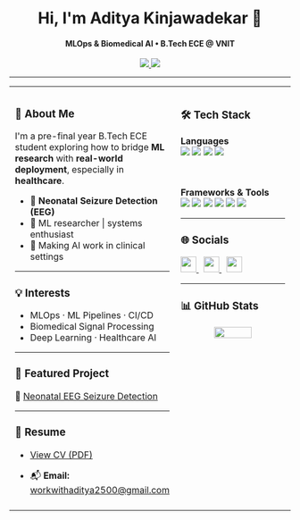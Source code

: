 <h1 align="center">Hi, I'm Aditya Kinjawadekar 👋</h1>
<h4 align="center">MLOps & Biomedical AI • B.Tech ECE @ VNIT</h4>

<p align="center">
  <a href="https://twitter.com/aditya2523000" target="_blank">
    <img src="https://img.shields.io/twitter/follow/aditya2523000?logo=twitter&style=social" />
  </a>
  <a href="https://www.leetcode.com/leetcode-adi" target="_blank">
    <img src="https://img.shields.io/badge/LeetCode-@leetcode--adi-orange?logo=leetcode&logoColor=white" />
  </a>
</p>

---

<table>
  <tr>
    <!-- Left Column -->
    <td width="50%" valign="top" style="padding: 10px;">

### 🔬 About Me  
I'm a pre-final year B.Tech ECE student exploring how to bridge **ML research** with **real-world deployment**, especially in **healthcare**.

- 🧠 **Neonatal Seizure Detection (EEG)**  
- 🧪 ML researcher | systems enthusiast  
- 🎯 Making AI work in clinical settings  

---

### 💡 Interests  
- MLOps · ML Pipelines · CI/CD  
- Biomedical Signal Processing  
- Deep Learning · Healthcare AI  

---

### 📁 Featured Project  
🔗 [Neonatal EEG Seizure Detection](https://github.com/rimraf-adi/eeg)

---

### 📄 Resume  
- [View CV (PDF)](https://drive.google.com/file/d/1vWL6DhaAumTv8sPjeW18XtrSsXfb9X3w/view?usp=drive_link)  
- 📬 **Email:** workwithaditya2500@gmail.com

    </td>

    <!-- Right Column -->
    <td width="50%" valign="top" style="padding: 10px;">

### 🛠 Tech Stack

**Languages**  
<img src="https://img.shields.io/badge/Python-3776AB?style=flat&logo=python&logoColor=white" />
<img src="https://img.shields.io/badge/Go-00ADD8?style=flat&logo=go&logoColor=white" />
<img src="https://img.shields.io/badge/TypeScript-3178C6?style=flat&logo=typescript&logoColor=white" />
<img src="https://img.shields.io/badge/C++-00599C?style=flat&logo=c%2B%2B&logoColor=white" />

<br/>

**Frameworks & Tools**  
<img src="https://img.shields.io/badge/PyTorch-EE4C2C?style=flat&logo=pytorch&logoColor=white" />
<img src="https://img.shields.io/badge/TensorFlow-FF6F00?style=flat&logo=tensorflow&logoColor=white" />
<img src="https://img.shields.io/badge/Docker-2496ED?style=flat&logo=docker&logoColor=white" />
<img src="https://img.shields.io/badge/Kubernetes-326CE5?style=flat&logo=kubernetes&logoColor=white" />
<img src="https://img.shields.io/badge/MLFlow-0194E2?style=flat&logo=mlflow&logoColor=white" />
<img src="https://img.shields.io/badge/ZenML-2D2D2D?style=flat&logo=zenml&logoColor=white" />

---

### 🌐 Socials  

<p>
  <a href="https://twitter.com/aditya2523000" target="_blank">
    <img src="https://raw.githubusercontent.com/rahuldkjain/github-profile-readme-generator/master/src/images/icons/Social/twitter.svg" height="28" />
  </a>&nbsp;
  <a href="https://instagram.com/adityakinjawadekar" target="_blank">
    <img src="https://raw.githubusercontent.com/rahuldkjain/github-profile-readme-generator/master/src/images/icons/Social/instagram.svg" height="28" />
  </a>&nbsp;
  <a href="https://www.leetcode.com/leetcode-adi" target="_blank">
    <img src="https://raw.githubusercontent.com/rahuldkjain/github-profile-readme-generator/master/src/images/icons/Social/leet-code.svg" height="28" />
  </a>
</p>

---

### 📊 GitHub Stats  

<p align="center">
<img src="https://github-readme-stats.vercel.app/api/top-langs/?username=rimraf-adi&layout=compact&langs_count=8&theme=default&hide_title=true&hide_border=true" width="60%"/>


</p>

  </tr>
</table>

